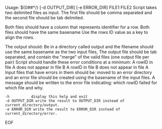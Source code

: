Usage: ${0##*/} [-d OUTPUT_DIR] [-e ERROR_DIR] FILE1 FILE2
Script takes two delimited files as input. 
The first file should be comma separated and the second file should be tab delimited. 

Both files should have a column that represents identifier for a row.
Both files should have the same basename
Use the rows ID value as a key to align the rows.

The output should:
Be in a directory called output and 
the filename should use the same basename as the two input files, 
The output file should be tab separated, and contain the "merge" of the valid files (one output file per pair)
Script should handle these error conditions at a minimum:
A rowID in file A does not appear in file B
A rowID in file B does not appear in file A
Input files that have errors in them should be: moved to an error directory and an error file should be created using the basename of the input files.
A message should be written to the error file indicating: which rowID failed for which file and why.

    -h          display this help and exit
    -d OUTPUT_DIR write the result to OUTPUT_DIR instead of current_directory/output.
    -e ERROR_DIR write the result to ERROR_DIR instead of current_directory/error.
EOF